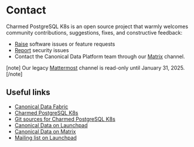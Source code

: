 # Contact

Charmed PostgreSQL K8s is an open source project that warmly welcomes community contributions, suggestions, fixes, and constructive feedback:

* [Raise](https://github.com/canonical/postgresql-k8s-operator/issues/new/choose) software issues or feature requests
* [Report](https://github.com/canonical/postgresql-k8s-operator/security/advisories/new) security issues 
* Contact the Canonical Data Platform team through our [Matrix](https://matrix.to/#/#charmhub-data-platform:ubuntu.com) channel.

[note]
Our legacy [Mattermost](https://chat.charmhub.io/charmhub/channels/data-platform) channel is read-only until January 31, 2025.
[/note]


## Useful links

* [Canonical Data Fabric](https://ubuntu.com/data/)
* [Charmed PostgreSQL K8s](https://charmhub.io/postgresql-k8s)
* [Git sources for Charmed PostgreSQL K8s](https://github.com/canonical/postgresql-k8s-operator)
* [Canonical Data on Launchpad](https://launchpad.net/~data-platform)
* [Canonical Data on Matrix](https://matrix.to/#/#charmhub-data-platform:ubuntu.com) 
* [Mailing list on Launchpad](https://lists.launchpad.net/data-platform/)